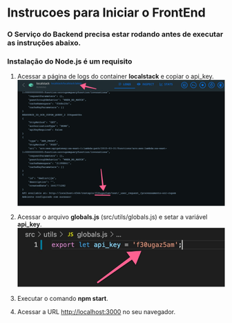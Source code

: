 # Instrucoes para Iniciar o FrontEnd

### O Serviço do Backend precisa estar rodando antes de executar as instruções abaixo.

### Instalação do **Node.js** é um requisito

1. Acessar a página de logs do container **localstack** e copiar o api_key.
![](api_key.jpg)


2. Acessar o arquivo **globals.js** (src/utils/globals.js) e setar a variável **api_key**.
![](api_key_var.jpg)

3. Executar o comando **npm start**.


4. Acessar a URL [http://localhost:3000](http://localhost:3000) no seu navegador.
